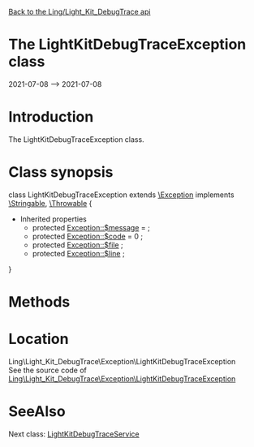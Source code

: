 [Back to the Ling/Light_Kit_DebugTrace api](https://github.com/lingtalfi/Light_Kit_DebugTrace/blob/master/doc/api/Ling/Light_Kit_DebugTrace.md)



The LightKitDebugTraceException class
================
2021-07-08 --> 2021-07-08






Introduction
============

The LightKitDebugTraceException class.



Class synopsis
==============


class <span class="pl-k">LightKitDebugTraceException</span> extends [\Exception](http://php.net/manual/en/class.exception.php) implements [\Stringable](https://wiki.php.net/rfc/stringable), [\Throwable](http://php.net/manual/en/class.throwable.php) {

- Inherited properties
    - protected  [Exception::$message](#property-message) =  ;
    - protected  [Exception::$code](#property-code) = 0 ;
    - protected  [Exception::$file](#property-file) ;
    - protected  [Exception::$line](#property-line) ;

}






Methods
==============






Location
=============
Ling\Light_Kit_DebugTrace\Exception\LightKitDebugTraceException<br>
See the source code of [Ling\Light_Kit_DebugTrace\Exception\LightKitDebugTraceException](https://github.com/lingtalfi/Light_Kit_DebugTrace/blob/master/Exception/LightKitDebugTraceException.php)



SeeAlso
==============
Next class: [LightKitDebugTraceService](https://github.com/lingtalfi/Light_Kit_DebugTrace/blob/master/doc/api/Ling/Light_Kit_DebugTrace/Service/LightKitDebugTraceService.md)<br>

